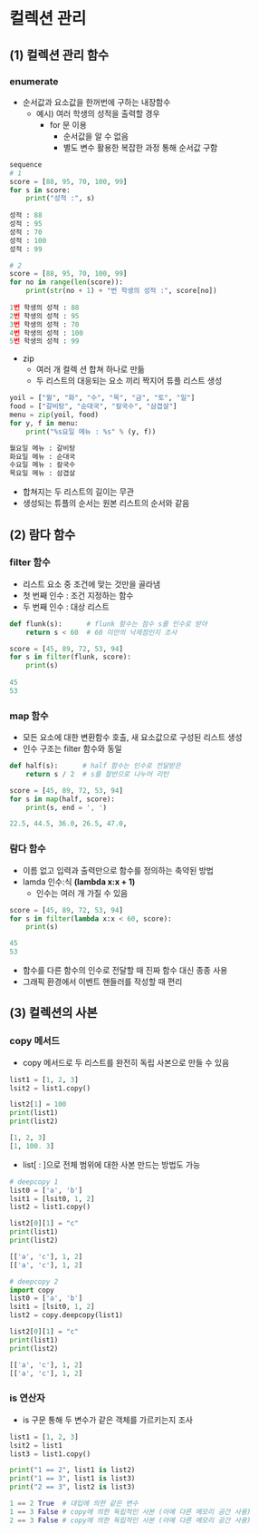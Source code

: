 # 컬렉션 관리

## (1) 컬렉션 관리 함수

### enumerate

- 순서값과 요소값을 한꺼번에 구하는 내장함수
  - 예시) 여러 학생의 성적을 출력할 경우
    - for 문 이용
      - 순서값을 알 수 없음
      - 별도 변수 활용한 복잡한 과정 통해 순서값 구함

``` python
sequence
# 1
score = [88, 95, 70, 100, 99]
for s in score:
    print("성적 :", s)
    
성적 : 88
성적 : 95
성적 : 70
성적 : 100
성적 : 99

# 2
score = [88, 95, 70, 100, 99]
for no in range(len(score)):
    print(str(no + 1) + "번 학생의 성적 :", score[no])
    
1번 학생의 성적 : 88
2번 학생의 성적 : 95
3번 학생의 성적 : 70
4번 학생의 성적 : 100
5번 학생의 성적 : 99
```

- zip
  - 여러 개 컬렉 션 합쳐 하나로 만듦
  - 두 리스트의 대응되는 요소 끼리 짝지어 튜플 리스트 생성

```python
yoil = ["월", "화", "수", "목", "금", "토", "일"]
food = ["갈비탕", "순대국", "칼국수", "삼겹살"]
menu = zip(yoil, food)
for y, f in menu:
    print("%s요일 메뉴 : %s" % (y, f))

월요일 메뉴 : 갈비탕
화요일 메뉴 : 순대국
수요일 메뉴 : 칼국수
목요일 메뉴 : 삼겹살
```

- 합쳐지는 두 리스트의 길이는 무관
- 생성되는 튜플의 순서는 원본 리스트의 순서와 같음



## (2) 람다 함수

### filter 함수

- 리스트 요소 중 조건에 맞는 것만을 골라냄
- 첫 번째 인수  : 조건 지정하는 함수
- 두 번째 인수 : 대상 리스트

```python
def flunk(s):      # flunk 함수는 점수 s를 인수로 받아 
    return s < 60  # 60 미만의 낙제점인지 조사

score = [45, 89, 72, 53, 94]
for s in filter(flunk, score):
    print(s)
    
45
53
```



### map 함수

- 모든 요소에 대한 변환함수 호출, 새 요소값으로 구성된 리스트 생성
- 인수 구조는 filter 함수와 동일

```python
def half(s):      # half 함수는 인수로 전달받은
    return s / 2  # s를 절반으로 나누어 리턴

score = [45, 89, 72, 53, 94]
for s in map(half, score):
    print(s, end = ', ')

22.5, 44.5, 36.0, 26.5, 47.0, 
```



### 람다 함수

- 이름 없고 입력과 출력만으로 함수를 정의하는 축약된 방법
- lamda 인수:식    **(lambda x:x + 1)**
  - 인수는 여러 개 가질 수 있음

```python
score = [45, 89, 72, 53, 94]
for s in filter(lambda x:x < 60, score):
	print(s)

45
53
```

- 함수를 다른 함수의 인수로 전달할 때 진짜 함수 대신 종종 사용
- 그래픽 환경에서 이벤트 핸들러를 작성할 때 편리



## (3) 컬렉션의 사본

### copy 메서드

- copy 메서드로 두 리스트를 완전히 독립 사본으로 만들 수 있음

``` python
list1 = [1, 2, 3]
lsit2 = list1.copy()

list2[1] = 100
print(list1)
print(list2)

[1, 2, 3]
[1, 100. 3]
```

- list[ : ]으로 전체 범위에 대한 사본 만드는 방법도 가능

``` python
# deepcopy 1
list0 = ['a', 'b']
lsit1 = [lsit0, 1, 2]
list2 = list1.copy()

list2[0][1] = "c"
print(list1)
print(list2)

[['a', 'c'], 1, 2]
[['a', 'c'], 1, 2]

# deepcopy 2
import copy
list0 = ['a', 'b']
lsit1 = [lsit0, 1, 2]
list2 = copy.deepcopy(list1)

list2[0][1] = "c"
print(list1)
print(list2)

[['a', 'c'], 1, 2]
[['a', 'c'], 1, 2]

```



### is 연산자

- is 구문 통해 두 변수가 같은 객체를 가르키는지 조사

```python
list1 = [1, 2, 3]
lsit2 = list1
list3 = list1.copy()

print("1 == 2", list1 is list2)
print("1 == 3", list1 is list3)
print("2 == 3", list2 is list3)

1 == 2 True  # 대입에 의한 같은 변수
1 == 3 False # copy에 의한 독립적인 사본 (아예 다른 메모리 공간 사용)
2 == 3 False # copy에 의한 독립적인 사본 (아예 다른 메모리 공간 사용)
```

